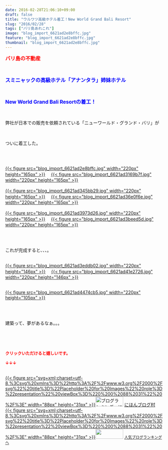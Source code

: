 ```yaml
---
date: 2016-02-28T21:06:10+09:00
draft: false
title: "ウルワツ高級ホテル着工！New World Grand Bali Resort"
slug: "2016/02/28"
tags: ["バリ島あれこれ"]
image: "blog_import_6621ad2e8bffc.jpg"
feature: "blog_import_6621ad2e8bffc.jpg"
thumbnail: "blog_import_6621ad2e8bffc.jpg"
---
```

<p><font color="#ff0000" size="3"><strong>バリ島の不動産</strong></font></p><br/><p><font color="#0000ff" size="3"><strong>スミニャックの高級ホテル「アナンタラ」姉妹ホテル</strong></font></p><br/><p><font color="#0000ff" size="3"><strong>New World Grand Bali Resortの着工！</strong></font></p><br/><p>弊社が日本での販売を依頼されている「ニューワールド・グランド・バリ」が</p><br/><p>ついに着工した。</p><br/><p><br/><a href="blog_import_6621ad2fc4cc6.jpg">{{< figure src="blog_import_6621ad2e8bffc.jpg" width="220px" height="165px" >}}</a> 　<a href="blog_import_6621ad32a6b2d.jpg">{{< figure src="blog_import_6621ad3169b7f.jpg" width="220px" height="165px" >}}</a> <br/><br/><a href="blog_import_6621ad359c83f.jpg">{{< figure src="blog_import_6621ad345bb29.jpg" width="220px" height="165px" >}}</a> 　<a href="blog_import_6621ad3836a4b.jpg">{{< figure src="blog_import_6621ad36e0f6e.jpg" width="220px" height="165px" >}}</a> <br/><br/><a href="blog_import_6621ad3aa3eea.jpg">{{< figure src="blog_import_6621ad3973d26.jpg" width="220px" height="165px" >}}</a> 　<a href="blog_import_6621ad3d36296.jpg">{{< figure src="blog_import_6621ad3beed5d.jpg" width="220px" height="165px" >}}</a> <br/></p><br/><br/><p>これが完成すると、、、。</p><p><br/><a href="blog_import_6621ad403bb7e.jpg">{{< figure src="blog_import_6621ad3eddb02.jpg" width="220px" height="146px" >}}</a> 　<a href="blog_import_6621ad4342722.jpg">{{< figure src="blog_import_6621ad41e2726.jpg" width="220px" height="146px" >}}</a> </p><p><br/><a href="blog_import_6621ad45ca953.jpg">{{< figure src="blog_import_6621ad4474cb5.jpg" width="220px" height="105px" >}}</a> <br/></p><br/><br/><p>建築って、夢があるなぁ。。。</p><p><br/></p><p><br/></p><p><font color="#ff0000" size="2"><strong>クリックいただけると嬉しいです。<br/></strong></font></p><p><font color="#ff0000" size="2"><strong>↓↓↓</strong></font></p><p><br/><a href="http://www.blogmura.com/ranking.html" target="_blank">{{< figure src="svg+xml;charset=utf-8,%3Csvg%20xmlns%3D%22http%3A%2F%2Fwww.w3.org%2F2000%2Fsvg%22%20title%3D%22Placeholder%20for%20Images%22%20role%3D%22presentation%22%20viewBox%3D%220%200%2088%2031%22%20%2F%3E" width="88px" height="31px" >}}<noscript><img border="0" alt="ブログランキング・にほんブログ村へ" src="https://img-proxy.blog-video.jp/images?url=http%3A%2F%2Fwww.blogmura.com%2Fimg%2Fwww88_31.gif" width="88" height="31"></noscript></a> <a href="http://www.blogmura.com/ranking.html" target="_blank">にほんブログ村</a> <br/><a title="人気ブログランキングへ" href="link.php?1804582">{{< figure src="svg+xml;charset=utf-8,%3Csvg%20xmlns%3D%22http%3A%2F%2Fwww.w3.org%2F2000%2Fsvg%22%20title%3D%22Placeholder%20for%20Images%22%20role%3D%22presentation%22%20viewBox%3D%220%200%2088%2031%22%20%2F%3E" width="88px" height="31px" >}}<noscript><img border="0" src="https://blog.with2.net/img/banner/banner_22.gif" width="88" height="31"></noscript></a> <a style="FONT-SIZE: 12px" href="link.php?1804582">人気ブログランキングへ</a> </p>

